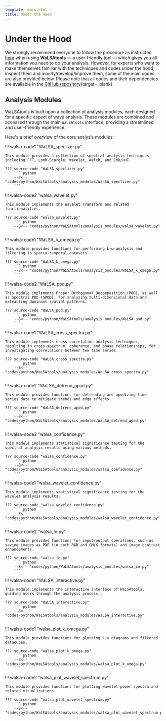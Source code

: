 ```yaml
---
template: main.html
title: Under the Hood
---
```


# Under the Hood

We strongly recommend everyone to follow the procedure as instructed [here](WaLSAtools.md) when using **WaLSAtools** — a user-friendly tool — which gives you all information you need to do your analysis. 
However, for experts who want to make themselves familiar with the techniques and codes under the hood, inspect them and modify/develop/improve them, some of the main codes are also provided below. Please note that all codes and their dependencies are available in the [GitHub repository](https://github.com/WaLSAteam/WaLSAtools){target=_blank}.

## Analysis Modules

WaLSAtools is built upon a collection of analysis modules, each designed for a specific aspect of wave analysis. These modules are combined and accessed through the main `WaLSAtools` interface, providing a streamlined and user-friendly experience.

Here's a brief overview of the core analysis modules:

!!! walsa-code1 "WaLSA_speclizer.py"

    This module provides a collection of spectral analysis techniques, including FFT, Lomb-Scargle, Wavelet, Welch, and EMD/HHT.

    ??? source-code "WaLSA_speclizer.py"
        ``` python
        --8<-- "codes/python/WaLSAtools/analysis_modules/WaLSA_speclizer.py"
        ```

!!! walsa-code2 "walsa_wavelet.py"

    This module implements the Wavelet Transform and related functionalities.

    ??? source-code "walsa_wavelet.py"
        ``` python
        --8<-- "codes/python/WaLSAtools/analysis_modules/walsa_wavelet.py"
        ```

!!! walsa-code1 "WaLSA_k_omega.py"

    This module provides functions for performing k-ω analysis and filtering in spatio-temporal datasets.

    ??? source-code "WaLSA_k_omega.py"
        ``` python
        --8<-- "codes/python/WaLSAtools/analysis_modules/WaLSA_k_omega.py"
        ```

!!! walsa-code2 "WaLSA_pod.py"

    This module implements Proper Orthogonal Decomposition (POD), as well as Spectral POD (SPOD), for analyzing multi-dimensional data and extracting dominant spatial patterns.

    ??? source-code "WaLSA_pod.py"
        ``` python
        --8<-- "codes/python/WaLSAtools/analysis_modules/WaLSA_pod.py"
        ```

!!! walsa-code1 "WaLSA_cross_spectra.py"

    This module implements cross-correlation analysis techniques, resulting in cross-spectrum, coherence, and phase relationships, for investigating correlations between two time series.

    ??? source-code "WaLSA_cross_spectra.py"
        ``` python
        --8<-- "codes/python/WaLSAtools/analysis_modules/WaLSA_cross_spectra.py"
        ```

!!! walsa-code2 "WaLSA_detrend_apod.py"

    This module provides functions for detrending and apodizing time series data to mitigate trends and edge effects.

    ??? source-code "WaLSA_detrend_apod.py"
        ``` python
        --8<-- "codes/python/WaLSAtools/analysis_modules/WaLSA_detrend_apod.py"
        ```

!!! walsa-code2 "walsa_confidence.py"

    This module implements statistical significance testing for the spectral analysis results using various methods.

    ??? source-code "walsa_confidence.py"
        ``` python
        --8<-- "codes/python/WaLSAtools/analysis_modules/walsa_confidence.py"
        ```

!!! walsa-code1 "walsa_wavelet_confidence.py"

    This module implements statistical significance testing for the wavelet analysis results.

    ??? source-code "walsa_wavelet_confidence.py"
        ``` python
        --8<-- "codes/python/WaLSAtools/analysis_modules/walsa_wavelet_confidence.py"
        ```

!!! walsa-code2 "walsa_io.py"

    This module provides functions for input/output operations, such as saving images as PDF (in both RGB and CMYK formats) and image contrast enhancements.

    ??? source-code "walsa_io.py"
        ``` python
        --8<-- "codes/python/WaLSAtools/analysis_modules/walsa_io.py"
        ```

!!! walsa-code1 "WaLSA_interactive.py"

    This module implements the interactive interface of WaLSAtools, guiding users through the analysis process.

    ??? source-code "WaLSA_interactive.py"
        ``` python
        --8<-- "codes/python/WaLSAtools/analysis_modules/WaLSA_interactive.py"
        ```

!!! walsa-code1 "walsa_plot_k_omega.py"

    This module provides functions for plotting k-ω diagrams and filtered datacubes.

    ??? source-code "walsa_plot_k_omega.py"
        ``` python
        --8<-- "codes/python/WaLSAtools/analysis_modules/walsa_plot_k_omega.py"
        ```

!!! walsa-code2 "walsa_plot_wavelet_spectrum.py"

    This module provides functions for plotting wavelet power spectra and related visualizations.

    ??? source-code "walsa_plot_wavelet_spectrum.py"
        ``` python
        --8<-- "codes/python/WaLSAtools/analysis_modules/walsa_plot_wavelet_spectrum.py"
        ```

<br>
